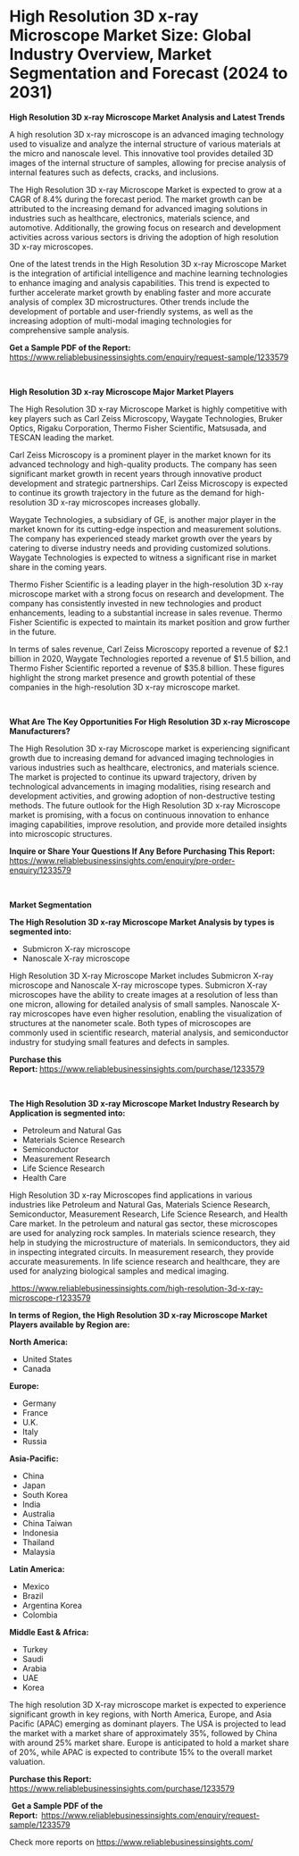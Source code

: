 <p><h1>High Resolution 3D x-ray Microscope Market Size: Global Industry Overview, Market Segmentation and Forecast (2024 to 2031)</h1></p><p><strong>High Resolution 3D x-ray Microscope Market Analysis and Latest Trends</strong></p>
<p><p>A high resolution 3D x-ray microscope is an advanced imaging technology used to visualize and analyze the internal structure of various materials at the micro and nanoscale level. This innovative tool provides detailed 3D images of the internal structure of samples, allowing for precise analysis of internal features such as defects, cracks, and inclusions.</p><p>The High Resolution 3D x-ray Microscope Market is expected to grow at a CAGR of 8.4% during the forecast period. The market growth can be attributed to the increasing demand for advanced imaging solutions in industries such as healthcare, electronics, materials science, and automotive. Additionally, the growing focus on research and development activities across various sectors is driving the adoption of high resolution 3D x-ray microscopes.</p><p>One of the latest trends in the High Resolution 3D x-ray Microscope Market is the integration of artificial intelligence and machine learning technologies to enhance imaging and analysis capabilities. This trend is expected to further accelerate market growth by enabling faster and more accurate analysis of complex 3D microstructures. Other trends include the development of portable and user-friendly systems, as well as the increasing adoption of multi-modal imaging technologies for comprehensive sample analysis.</p></p>
<p><strong>Get a Sample PDF of the Report:&nbsp;</strong> <a href="https://www.reliablebusinessinsights.com/enquiry/request-sample/1233579">https://www.reliablebusinessinsights.com/enquiry/request-sample/1233579</a></p>
<p>&nbsp;</p>
<p><strong>High Resolution 3D x-ray Microscope Major Market Players</strong></p>
<p><p>The High Resolution 3D x-ray Microscope Market is highly competitive with key players such as Carl Zeiss Microscopy, Waygate Technologies, Bruker Optics, Rigaku Corporation, Thermo Fisher Scientific, Matsusada, and TESCAN leading the market. </p><p>Carl Zeiss Microscopy is a prominent player in the market known for its advanced technology and high-quality products. The company has seen significant market growth in recent years through innovative product development and strategic partnerships. Carl Zeiss Microscopy is expected to continue its growth trajectory in the future as the demand for high-resolution 3D x-ray microscopes increases globally.</p><p>Waygate Technologies, a subsidiary of GE, is another major player in the market known for its cutting-edge inspection and measurement solutions. The company has experienced steady market growth over the years by catering to diverse industry needs and providing customized solutions. Waygate Technologies is expected to witness a significant rise in market share in the coming years.</p><p>Thermo Fisher Scientific is a leading player in the high-resolution 3D x-ray microscope market with a strong focus on research and development. The company has consistently invested in new technologies and product enhancements, leading to a substantial increase in sales revenue. Thermo Fisher Scientific is expected to maintain its market position and grow further in the future.</p><p>In terms of sales revenue, Carl Zeiss Microscopy reported a revenue of $2.1 billion in 2020, Waygate Technologies reported a revenue of $1.5 billion, and Thermo Fisher Scientific reported a revenue of $35.8 billion. These figures highlight the strong market presence and growth potential of these companies in the high-resolution 3D x-ray microscope market.</p></p>
<p>&nbsp;</p>
<p><strong>What Are The Key Opportunities For High Resolution 3D x-ray Microscope Manufacturers?</strong></p>
<p><p>The High Resolution 3D x-ray Microscope market is experiencing significant growth due to increasing demand for advanced imaging technologies in various industries such as healthcare, electronics, and materials science. The market is projected to continue its upward trajectory, driven by technological advancements in imaging modalities, rising research and development activities, and growing adoption of non-destructive testing methods. The future outlook for the High Resolution 3D x-ray Microscope market is promising, with a focus on continuous innovation to enhance imaging capabilities, improve resolution, and provide more detailed insights into microscopic structures.</p></p>
<p><strong>Inquire or Share Your Questions If Any Before Purchasing This Report:</strong> <a href="https://www.reliablebusinessinsights.com/enquiry/pre-order-enquiry/1233579">https://www.reliablebusinessinsights.com/enquiry/pre-order-enquiry/1233579</a></p>
<p>&nbsp;</p>
<p><strong>Market Segmentation</strong></p>
<p><strong>The High Resolution 3D x-ray Microscope Market Analysis by types is segmented into:</strong></p>
<p><ul><li>Submicron X-ray microscope</li><li>Nanoscale X-ray microscope</li></ul></p>
<p><p>High Resolution 3D X-ray Microscope Market includes Submicron X-ray microscope and Nanoscale X-ray microscope types. Submicron X-ray microscopes have the ability to create images at a resolution of less than one micron, allowing for detailed analysis of small samples. Nanoscale X-ray microscopes have even higher resolution, enabling the visualization of structures at the nanometer scale. Both types of microscopes are commonly used in scientific research, material analysis, and semiconductor industry for studying small features and defects in samples.</p></p>
<p><strong>Purchase this Report:&nbsp;</strong><a href="https://www.reliablebusinessinsights.com/purchase/1233579">https://www.reliablebusinessinsights.com/purchase/1233579</a></p>
<p>&nbsp;</p>
<p><strong>The High Resolution 3D x-ray Microscope Market Industry Research by Application is segmented into:</strong></p>
<p><ul><li>Petroleum and Natural Gas</li><li>Materials Science Research</li><li>Semiconductor</li><li>Measurement Research</li><li>Life Science Research</li><li>Health Care</li></ul></p>
<p><p>High Resolution 3D x-ray Microscopes find applications in various industries like Petroleum and Natural Gas, Materials Science Research, Semiconductor, Measurement Research, Life Science Research, and Health Care market. In the petroleum and natural gas sector, these microscopes are used for analyzing rock samples. In materials science research, they help in studying the microstructure of materials. In semiconductors, they aid in inspecting integrated circuits. In measurement research, they provide accurate measurements. In life science research and healthcare, they are used for analyzing biological samples and medical imaging.</p></p>
<p><a href="https://www.reliablebusinessinsights.com/high-resolution-3d-x-ray-microscope-r1233579">&nbsp;https://www.reliablebusinessinsights.com/high-resolution-3d-x-ray-microscope-r1233579</a></p>
<p><strong>In terms of Region, the High Resolution 3D x-ray Microscope Market Players available by Region are:</strong></p>
<p>
    <p> <strong> North America: </strong>
        <ul>
            <li>United States</li>
            <li>Canada</li>
        </ul>
        </p> 
    <p> <strong> Europe: </strong>
        <ul>
            <li>Germany</li>
            <li>France</li>
            <li>U.K.</li>
            <li>Italy</li>
            <li>Russia</li>
        </ul>
        </p> 
    <p> <strong> Asia-Pacific: </strong>
        <ul>
            <li>China</li>
            <li>Japan</li>
            <li>South Korea</li>
            <li>India</li>
            <li>Australia</li>
            <li>China Taiwan</li>
            <li>Indonesia</li>
            <li>Thailand</li>
            <li>Malaysia</li>
        </ul>
        </p> 
    <p> <strong> Latin America: </strong>
        <ul>
            <li>Mexico</li>
            <li>Brazil</li>
            <li>Argentina Korea</li>
            <li>Colombia</li>
        </ul>
        </p> 
    <p> <strong> Middle East & Africa: </strong>
        <ul>
            <li>Turkey</li>
            <li>Saudi</li>
            <li>Arabia</li>
            <li>UAE</li>
            <li>Korea</li>
        </ul>
    </p>
    </p>
<p><p>The high resolution 3D X-ray microscope market is expected to experience significant growth in key regions, with North America, Europe, and Asia Pacific (APAC) emerging as dominant players. The USA is projected to lead the market with a market share of approximately 35%, followed by China with around 25% market share. Europe is anticipated to hold a market share of 20%, while APAC is expected to contribute 15% to the overall market valuation.</p></p>
<p><strong>Purchase this Report: </strong><a href="https://www.reliablebusinessinsights.com/purchase/1233579">https://www.reliablebusinessinsights.com/purchase/1233579</a></p>
<p>&nbsp;<strong>Get a Sample PDF of the Report:&nbsp;&nbsp;</strong><a href="https://www.reliablebusinessinsights.com/enquiry/request-sample/1233579">https://www.reliablebusinessinsights.com/enquiry/request-sample/1233579</a></p>
<p><strong></strong></p>
<p>Check more reports on <a href="https://www.reliablebusinessinsights.com/">https://www.reliablebusinessinsights.com/</a></p>